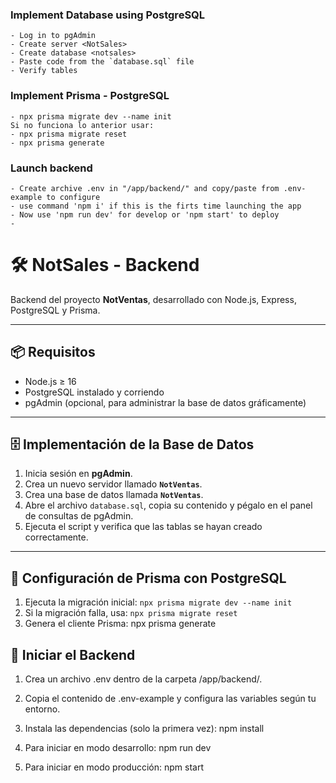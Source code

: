 ### Implement Database using PostgreSQL
    - Log in to pgAdmin
    - Create server <NotSales>
    - Create database <notsales>
    - Paste code from the `database.sql` file
    - Verify tables

### Implement Prisma - PostgreSQL
    - npx prisma migrate dev --name init
    Si no funciona lo anterior usar:
    - npx prisma migrate reset
    - npx prisma generate 

### Launch backend
    - Create archive .env in "/app/backend/" and copy/paste from .env-example to configure
    - use command 'npm i' if this is the firts time launching the app
    - Now use 'npm run dev' for develop or 'npm start' to deploy
    - 

# 🛠️ NotSales - Backend

Backend del proyecto **NotVentas**, desarrollado con Node.js, Express, PostgreSQL y Prisma.

---

## 📦 Requisitos

- Node.js ≥ 16
- PostgreSQL instalado y corriendo
- pgAdmin (opcional, para administrar la base de datos gráficamente)

---

## 🗄️ Implementación de la Base de Datos

1. Inicia sesión en **pgAdmin**.
2. Crea un nuevo servidor llamado **`NotVentas`**.
3. Crea una base de datos llamada **`NotVentas`**.
4. Abre el archivo `database.sql`, copia su contenido y pégalo en el panel de consultas de pgAdmin.
5. Ejecuta el script y verifica que las tablas se hayan creado correctamente.

---

## 🔧 Configuración de Prisma con PostgreSQL

1. Ejecuta la migración inicial:
   `npx prisma migrate dev --name init`
2. Si la migración falla, usa:
    `npx prisma migrate reset`
3. Genera el cliente Prisma:
    npx prisma generate

## 🚀 Iniciar el Backend

1. Crea un archivo .env dentro de la carpeta /app/backend/.

2. Copia el contenido de .env-example y configura las variables según tu entorno.

3. Instala las dependencias (solo la primera vez):
    npm install

4. Para iniciar en modo desarrollo:
    npm run dev

5. Para iniciar en modo producción:
    npm start